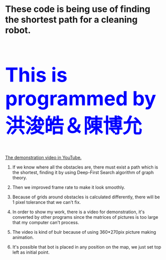 # These code is being use of finding the shortest path for a cleaning robot.
<a style = "font-size:300%;">
<h2 style="color:blue;">This is programmed by 洪浚皓＆陳博允</h2>

<a href = "https://youtu.be/viupf620hIk">The demonstration video in YouTube.</a>


1. If we know where all the obstacles are, there must exist a path which is the shortest,
    finding it by using Deep-First Search algorithm of graph theory.
    
2. Then we improved frame rate to make it look smoothly.

3. Because of grids around obstacles is calculated differently, there will be 1 pixel tolerance that we can't fix.

4. In order to show my work, there is a video for demonstration, it's converted by other programs since the matrices of pictures is too large that my computer can't process.

5. The video is kind of bulr because of using 360*270pix picture making animation.

6. It's possible that bot is placed in any position on the map, we just set top left as initial point.
